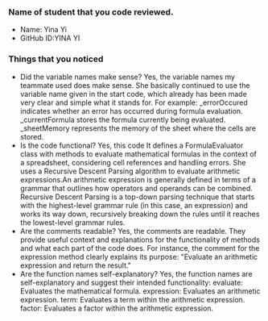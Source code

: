 ### Name of student that you code reviewed.
- Name: Yina Yi
- GitHub ID:YINA YI


### Things that you noticed
- Did the variable names make sense?
    Yes, the variable names my teammate used does make sense. She basically continued to use the variable name given in the start code, which already has been made very clear and simple what it stands for.
    For example:
    _errorOccured indicates whether an error has occurred during formula evaluation.
    _currentFormula stores the formula currently being evaluated.
    _sheetMemory represents the memory of the sheet where the cells are stored.
- Is the code functional?
    Yes, this code It defines a FormulaEvaluator class with methods to evaluate mathematical formulas in the context of a spreadsheet, considering cell references and handling errors. She uses a Recursive Descent Parsing algorithm to evaluate arithmetic expressions.An arithmetic expression is generally defined in terms of a grammar that outlines how operators and operands can be combined. Recursive Descent Parsing is a top-down parsing technique that starts with the highest-level grammar rule (in this case, an expression) and works its way down, recursively breaking down the rules until it reaches the lowest-level grammar rules.
- Are the comments readable?
    Yes, the comments are readable. They provide useful context and explanations for the functionality of methods and what each part of the code does. For instance, the comment for the expression method clearly explains its purpose: "Evaluate an arithmetic expression and return the result."
- Are the function names self-explanatory?
    Yes, the function names are self-explanatory and suggest their intended functionality:
    evaluate: Evaluates the mathematical formula.
    expression: Evaluates an arithmetic expression.
    term: Evaluates a term within the arithmetic expression.
    factor: Evaluates a factor within the arithmetic expression.



